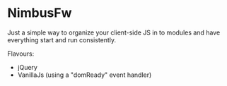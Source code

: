 # NimbusFw

Just a simple way to organize your client-side JS in to modules and have everything start and run consistently.

Flavours:
* jQuery
* VanillaJs (using a "domReady" event handler)
